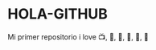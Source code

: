 # HOLA-GITHUB

Mi primer repositorio
i love :tv:, :cake:, :hamburger:, :pizza:, :spaghetti:, :icecream:
